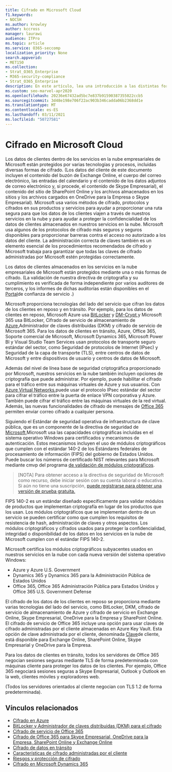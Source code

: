 ```yaml
---
title: Cifrado en Microsoft Cloud
f1.keywords:
- NOCSH
ms.author: krowley
author: kccross
manager: laurawi
audience: ITPro
ms.topic: article
ms.service: O365-seccomp
localization_priority: None
search.appverid:
- MET150
ms.collection:
- Strat_O365_Enterprise
- M365-security-compliance
- Strat_O365_Enterprise
description: En este artículo, lea una introducción a las distintas formas de cifrado que se usan para mantener los datos de los clientes seguros en la nube de Microsoft.
ms.custom: seo-marvel-apr2020
ms.openlocfilehash: 20236e67432ad5bc7e837b91590387355022ccb5
ms.sourcegitcommit: 3d48e198e706f22ac903b346cadda06b2368dd1e
ms.translationtype: MT
ms.contentlocale: es-ES
ms.lasthandoff: 03/11/2021
ms.locfileid: "50727581"
---
```

# <a name="encryption-in-the-microsoft-cloud"></a>Cifrado en Microsoft Cloud

Los datos de clientes dentro de los servicios en la nube empresariales de Microsoft están protegidos por varias tecnologías y procesos, incluidas diversas formas de cifrado. (Los datos del cliente de este documento incluyen el contenido del buzón de Exchange Online, el cuerpo del correo electrónico, las entradas del calendario y el contenido de los datos adjuntos de correo electrónico y, si procede, el contenido de Skype Empresarial), el contenido del sitio de SharePoint Online y los archivos almacenados en los sitios y los archivos cargados en OneDrive para la Empresa o Skype Empresarial). Microsoft usa varios métodos de cifrado, protocolos y cifrados en sus productos y servicios para ayudar a proporcionar una ruta segura para que los datos de los clientes viajen a través de nuestros servicios en la nube y para ayudar a proteger la confidencialidad de los datos de clientes almacenados en nuestros servicios en la nube. Microsoft usa algunos de los protocolos de cifrado más seguros y seguros disponibles para proporcionar barreras contra el acceso no autorizado a los datos del cliente. La administración correcta de claves también es un elemento esencial de los procedimientos recomendados de cifrado y Microsoft trabaja para garantizar que todas las claves de cifrado administradas por Microsoft estén protegidas correctamente.

Los datos de clientes almacenados en los servicios en la nube empresariales de Microsoft están protegidos mediante una o más formas de cifrado. (La validación de nuestra directiva de criptografía y su cumplimiento es verificada de forma independiente por varios auditores de terceros, y los informes de dichas auditorías están disponibles en el [Portal](https://aka.ms/stp)de confianza de servicio .)

Microsoft proporciona tecnologías del lado del servicio que cifran los datos de los clientes en reposo y en tránsito. Por ejemplo, para los datos de clientes en reposo, Microsoft Azure usa [BitLocker](https://docs.microsoft.com/windows/device-security/bitlocker/bitlocker-overview) y [DM-Crypt,](https://en.wikipedia.org/wiki/Dm-crypt)y Microsoft 365 usa BitLocker, Cifrado de servicio de almacenamiento de [Azure,](https://docs.microsoft.com/azure/)Administrador de claves distribuidas [](https://docs.microsoft.com/microsoft-365/compliance/exchange-online-secures-email-secrets) (DKM) y cifrado de servicio de Microsoft 365. Para los datos de clientes en tránsito, Azure, Office 365, Soporte comercial de Microsoft, Microsoft Dynamics 365, Microsoft Power BI y Visual Studio Team Services usan protocolos de transporte seguro estándar del sector, como Seguridad de protocolos de Internet (IPsec) y Seguridad de la capa de transporte (TLS), entre centros de datos de Microsoft y entre dispositivos de usuario y centros de datos de Microsoft.

Además del nivel de línea base de seguridad criptográfica proporcionado por Microsoft, nuestros servicios en la nube también incluyen opciones de criptografía que puede administrar. Por ejemplo, puede habilitar el cifrado para el tráfico entre sus máquinas virtuales de Azure y sus usuarios. Con [Azure Virtual Networks,](https://azure.microsoft.com/services/virtual-network/)puede usar el protocolo IPsec estándar del sector para cifrar el tráfico entre la puerta de enlace VPN corporativa y Azure. También puede cifrar el tráfico entre las máquinas virtuales de la red virtual. Además, las nuevas funcionalidades de cifrado de mensajes de [Office 365](set-up-new-message-encryption-capabilities.md) permiten enviar correo cifrado a cualquier persona.

Siguiendo el Estándar de seguridad operativa de infraestructura de clave pública, que es un componente de la directiva de seguridad de [Microsoft,](https://servicetrust.microsoft.com/ViewPage/TrustDocuments?command=Download&downloadType=Document&downloadId=5868ecc8-50b7-4f91-b43f-640e2b99e86e&docTab=6d000410-c9e9-11e7-9a91-892aae8839ad_FAQ%20and%20White%20Papers)Microsoft usa las capacidades criptográficas incluidas en el sistema operativo Windows para certificados y mecanismos de autenticación. Estos mecanismos incluyen el uso de módulos criptográficos [](https://csrc.nist.gov/publications/PubsFIPS.html) que cumplen con el estándar 140-2 de los Estándares federales de procesamiento de información (FIPS) del gobierno de Estados Unidos. Puede buscar los números de certificado NIST relevantes para Microsoft mediante cmvp del programa [de validación de módulos criptográficos](https://csrc.nist.gov/projects/cryptographic-module-validation-program/validated-modules/search).

> [NOTA] Para obtener acceso a la directiva de seguridad de Microsoft como recurso, debe iniciar sesión con su cuenta laboral o educativa. Si aún no tiene una suscripción, [puede registrarse para obtener una versión de prueba gratuita.](https://servicetrust.microsoft.com/Home/TrialSubscriptions)

FIPS 140-2 es un estándar diseñado específicamente para validar módulos de productos que implementan criptografía en lugar de los productos que los usan. Los módulos criptográficos que se implementan dentro de un servicio se pueden certificar como que cumplen los requisitos de resistencia de hash, administración de claves y otros aspectos. Los módulos criptográficos y cifrados usados para proteger la confidencialidad, integridad o disponibilidad de los datos en los servicios en la nube de Microsoft cumplen con el estándar FIPS 140-2.

Microsoft certifica los módulos criptográficos subyacentes usados en nuestros servicios en la nube con cada nueva versión del sistema operativo Windows:

- Azure y Azure U.S. Government
- Dynamics 365 y Dynamics 365 para la Administración Pública de Estados Unidos
- Office 365, Office 365 Administración Pública para Estados Unidos y Office 365 U.S. Government Defense

El cifrado de los datos de los clientes en reposo se proporciona mediante varias tecnologías del lado del servicio, como BitLocker, DKM, cifrado de servicio de almacenamiento de Azure y cifrado de servicio en Exchange Online, Skype Empresarial, OneDrive para la Empresa y SharePoint Online. El cifrado de servicio de Office 365 incluye una opción para usar claves de cifrado administradas por el cliente almacenadas en Azure Key Vault. Esta opción de clave administrada por el cliente, denominada [Clave](https://docs.microsoft.com/microsoft-365/compliance/customer-key-overview)de cliente, está disponible para Exchange Online, SharePoint Online, Skype Empresarial y OneDrive para la Empresa.

Para los datos de clientes en tránsito, todos los servidores de Office 365 negocian sesiones seguras mediante TLS de forma predeterminada con máquinas cliente para proteger los datos de los clientes. Por ejemplo, Office 365 negociará sesiones seguras a Skype Empresarial, Outlook y Outlook en la web, clientes móviles y exploradores web.

(Todos los servidores orientados al cliente negocian con TLS 1.2 de forma predeterminada).

## <a name="related-links"></a>Vínculos relacionados

- [Cifrado en Azure](office-365-azure-encryption.md)
- [BitLocker y Administrador de claves distribuidas (DKM) para el cifrado](office-365-bitlocker-and-distributed-key-manager-for-encryption.md)
- [Cifrado de servicio de Office 365](office-365-service-encryption.md)
- [Cifrado de Office 365 para Skype Empresarial, OneDrive para la Empresa, SharePoint Online y Exchange Online](office-365-encryption-for-skype-onedrive-sharepoint-and-exchange.md)
- [Cifrado de datos en tránsito](office-365-encryption-for-data-in-transit.md)
- [Características de cifrado administradas por el cliente](office-365-customer-managed-encryption-features.md)
- [Riesgos y protección de cifrado](office-365-encryption-risks-and-protections.md)
- [Cifrado en Microsoft Dynamics 365](office-365-encryption-in-microsoft-dynamics-365.md)
